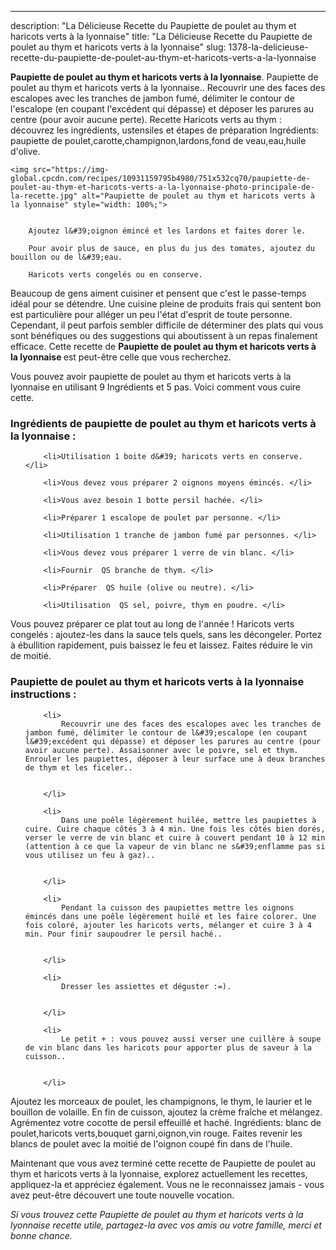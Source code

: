 ---
description: "La Délicieuse Recette du Paupiette de poulet au thym et haricots verts à la lyonnaise"
title: "La Délicieuse Recette du Paupiette de poulet au thym et haricots verts à la lyonnaise"
slug: 1378-la-delicieuse-recette-du-paupiette-de-poulet-au-thym-et-haricots-verts-a-la-lyonnaise

<p>
	<strong>Paupiette de poulet au thym et haricots verts à la lyonnaise</strong>. 
	Paupiette de poulet au thym et haricots verts à la lyonnaise.. Recouvrir une des faces des escalopes avec les tranches de jambon fumé, délimiter le contour de l&#39;escalope (en coupant l&#39;excédent qui dépasse) et déposer les parures au centre (pour avoir aucune perte). Recette Haricots verts au thym : découvrez les ingrédients, ustensiles et étapes de préparation Ingrédients: paupiette de poulet,carotte,champignon,lardons,fond de veau,eau,huile d&#39;olive.
</p>
<p>
	
	<img src="https://img-global.cpcdn.com/recipes/10931159795b4980/751x532cq70/paupiette-de-poulet-au-thym-et-haricots-verts-a-la-lyonnaise-photo-principale-de-la-recette.jpg" alt="Paupiette de poulet au thym et haricots verts à la lyonnaise" style="width: 100%;">
	
	
		Ajoutez l&#39;oignon émincé et les lardons et faites dorer le.
	
		Pour avoir plus de sauce, en plus du jus des tomates, ajoutez du bouillon ou de l&#39;eau.
	
		Haricots verts congelés ou en conserve.
	
</p>

Beaucoup de gens aiment cuisiner et pensent que c'est le passe-temps idéal pour se détendre. Une cuisine pleine de produits frais qui sentent bon est particulière pour alléger un peu l'état d'esprit de toute personne. Cependant, il peut parfois sembler difficile de déterminer des plats qui vous sont bénéfiques ou des suggestions qui aboutissent à un repas finalement efficace. Cette recette de <strong> Paupiette de poulet au thym et haricots verts à la lyonnaise </strong> est peut-être celle que vous recherchez.

<!--inarticleads1-->

Vous pouvez avoir paupiette de poulet au thym et haricots verts à la lyonnaise en utilisant 9 Ingrédients et 5 pas. Voici comment vous cuire cette.

<h3>Ingrédients de paupiette de poulet au thym et haricots verts à la lyonnaise :</h3>

<ol>
	
		<li>Utilisation 1 boite d&#39; haricots verts en conserve. </li>
	
		<li>Vous devez vous préparer 2 oignons moyens émincés. </li>
	
		<li>Vous avez besoin 1 botte persil hachée. </li>
	
		<li>Préparer 1 escalope de poulet par personne. </li>
	
		<li>Utilisation 1 tranche de jambon fumé par personnes. </li>
	
		<li>Vous devez vous préparer 1 verre de vin blanc. </li>
	
		<li>Fournir  QS branche de thym. </li>
	
		<li>Préparer  QS huile (olive ou neutre). </li>
	
		<li>Utilisation  QS sel, poivre, thym en poudre. </li>
	
</ol>

Vous pouvez préparer ce plat tout au long de l&#39;année ! Haricots verts congelés : ajoutez-les dans la sauce tels quels, sans les décongeler. Portez à ébullition rapidement, puis baissez le feu et laissez. Faites réduire le vin de moitié. 

<!--inarticleads2-->

<h3>Paupiette de poulet au thym et haricots verts à la lyonnaise instructions :</h3>

<ol>
	
		<li>
			Recouvrir une des faces des escalopes avec les tranches de jambon fumé, délimiter le contour de l&#39;escalope (en coupant l&#39;excédent qui dépasse) et déposer les parures au centre (pour avoir aucune perte). Assaisonner avec le poivre, sel et thym. Enrouler les paupiettes, déposer à leur surface une à deux branches de thym et les ficeler..
			
			
		</li>
	
		<li>
			Dans une poêle légèrement huilée, mettre les paupiettes à cuire. Cuire chaque côtés 3 à 4 min. Une fois les côtés bien dorés, verser le verre de vin blanc et cuire à couvert pendant 10 à 12 min (attention à ce que la vapeur de vin blanc ne s&#39;enflamme pas si vous utilisez un feu à gaz)..
			
			
		</li>
	
		<li>
			Pendant la cuisson des paupiettes mettre les oignons émincés dans une poêle légèrement huilé et les faire colorer. Une fois coloré, ajouter les haricots verts, mélanger et cuire 3 à 4 min. Pour finir saupoudrer le persil haché..
			
			
		</li>
	
		<li>
			Dresser les assiettes et déguster :=).
			
			
		</li>
	
		<li>
			Le petit + : vous pouvez aussi verser une cuillère à soupe de vin blanc dans les haricots pour apporter plus de saveur à la cuisson..
			
			
		</li>
	
</ol>

Ajoutez les morceaux de poulet, les champignons, le thym, le laurier et le bouillon de volaille. En fin de cuisson, ajoutez la crème fraîche et mélangez. Agrémentez votre cocotte de persil effeuillé et haché. Ingrédients: blanc de poulet,haricots verts,bouquet garni,oignon,vin rouge. Faites revenir les blancs de poulet avec la moitié de l&#39;oignon coupé fin dans de l&#39;huile. 

<!--inarticleads1-->

<p>
Maintenant que vous avez terminé cette recette de Paupiette de poulet au thym et haricots verts à la lyonnaise, explorez actuellement les recettes, appliquez-la et appréciez également. Vous ne le reconnaissez jamais - vous avez peut-être découvert une toute nouvelle vocation.
</p>

<p>
<i>Si vous trouvez cette Paupiette de poulet au thym et haricots verts à la lyonnaise recette utile, partagez-la avec vos amis ou votre famille, merci et bonne chance.</i>
</p>
